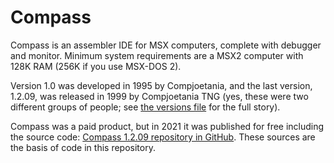 # Compass

Compass is an assembler IDE for MSX computers, complete with debugger and monitor. Minimum system requirements are a MSX2 computer with 128K RAM (256K if you use MSX-DOS 2).

Version 1.0 was developed in 1995 by Compjoetania, and the last version, 1.2.09, was released in 1999 by Compjoetania TNG (yes, these were two different groups of people; see [the versions file](docs/COMPASSV.TXT) for the full story).

Compass was a paid product, but in 2021 it was published for free including the source code: [Compass 1.2.09 repository in GitHub](https://github.com/turbor/compass-1.2-sources). These sources are the basis of code in this repository.